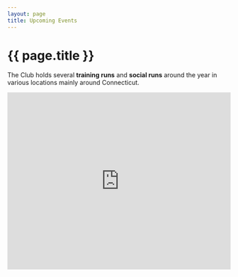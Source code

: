 ```yaml
---
layout: page
title: Upcoming Events
---
```


# {{ page.title }}

The Club holds several **training runs** and **social runs** around the year in various locations mainly around Connecticut.

<iframe style="border-width: 0;" src="https://www.google.com/calendar/embed?title=Shenipsit%20Striders%20Events&amp;showTitle=0&amp;mode=AGENDA&amp;height=600&amp;wkst=2&amp;bgcolor=%23FFFFFF&amp;src=smi0cl5vgovhjimvko96vcesn8%40group.calendar.google.com&amp;color=%23125A12&amp;ctz=America%2FNew_York" width="100%" height="400" frameborder="0" scrolling="no"></iframe>
